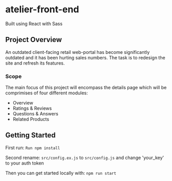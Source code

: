 # atelier-front-end
Built using React with Sass
## Project Overview
An outdated client-facing retail web-portal has become significantly outdated and it has been hurting sales numbers. The task is to redesign the site and refresh its features.
### Scope
The main focus of this project will encompass the details page which will be comprimises of four different modules:
- Overview
- Ratings & Reviews
- Questions & Answers
- Related Products
## Getting Started

First run:
`Run npm install`

Second rename:
`src/config.ex.js`
to
`src/config.js`
and change 'your_key' to your auth token

Then you can get started locally with:
`npm run start`
